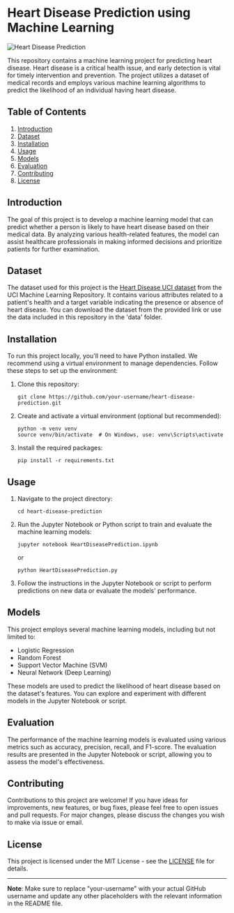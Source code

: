 # Heart Disease Prediction using Machine Learning

![Heart Disease Prediction](https://github.com/your-username/heart-disease-prediction/blob/main/images/heart_disease.jpg)

This repository contains a machine learning project for predicting heart disease. Heart disease is a critical health issue, and early detection is vital for timely intervention and prevention. The project utilizes a dataset of medical records and employs various machine learning algorithms to predict the likelihood of an individual having heart disease.

## Table of Contents
1. [Introduction](#introduction)
2. [Dataset](#dataset)
3. [Installation](#installation)
4. [Usage](#usage)
5. [Models](#models)
6. [Evaluation](#evaluation)
7. [Contributing](#contributing)
8. [License](#license)

## Introduction
The goal of this project is to develop a machine learning model that can predict whether a person is likely to have heart disease based on their medical data. By analyzing various health-related features, the model can assist healthcare professionals in making informed decisions and prioritize patients for further examination.

## Dataset
The dataset used for this project is the [Heart Disease UCI dataset](https://archive.ics.uci.edu/ml/datasets/heart+Disease) from the UCI Machine Learning Repository. It contains various attributes related to a patient's health and a target variable indicating the presence or absence of heart disease. You can download the dataset from the provided link or use the data included in this repository in the 'data' folder.

## Installation
To run this project locally, you'll need to have Python installed. We recommend using a virtual environment to manage dependencies. Follow these steps to set up the environment:

1. Clone this repository:
   ```
   git clone https://github.com/your-username/heart-disease-prediction.git
   ```

2. Create and activate a virtual environment (optional but recommended):
   ```
   python -m venv venv
   source venv/bin/activate  # On Windows, use: venv\Scripts\activate
   ```

3. Install the required packages:
   ```
   pip install -r requirements.txt
   ```

## Usage
1. Navigate to the project directory:
   ```
   cd heart-disease-prediction
   ```

2. Run the Jupyter Notebook or Python script to train and evaluate the machine learning models:
   ```
   jupyter notebook HeartDiseasePrediction.ipynb
   ```
   or
   ```
   python HeartDiseasePrediction.py
   ```

3. Follow the instructions in the Jupyter Notebook or script to perform predictions on new data or evaluate the models' performance.

## Models
This project employs several machine learning models, including but not limited to:
- Logistic Regression
- Random Forest
- Support Vector Machine (SVM)
- Neural Network (Deep Learning)

These models are used to predict the likelihood of heart disease based on the dataset's features. You can explore and experiment with different models in the Jupyter Notebook or script.

## Evaluation
The performance of the machine learning models is evaluated using various metrics such as accuracy, precision, recall, and F1-score. The evaluation results are presented in the Jupyter Notebook or script, allowing you to assess the model's effectiveness.

## Contributing
Contributions to this project are welcome! If you have ideas for improvements, new features, or bug fixes, please feel free to open issues and pull requests. For major changes, please discuss the changes you wish to make via issue or email.

## License
This project is licensed under the MIT License - see the [LICENSE](LICENSE) file for details.


---

**Note**: Make sure to replace "your-username" with your actual GitHub username and update any other placeholders with the relevant information in the README file.

